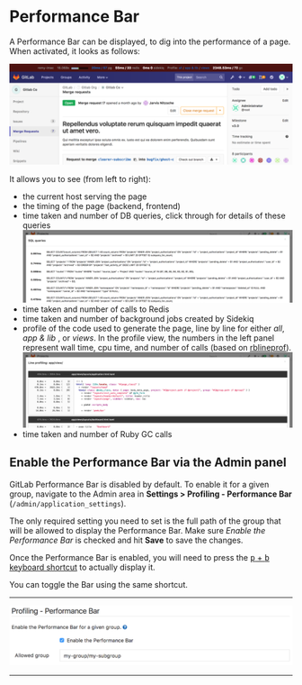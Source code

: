 # Performance Bar

A Performance Bar can be displayed, to dig into the performance of a page. When
activated, it looks as follows:

![Performance Bar](img/performance_bar.png)

It allows you to see (from left to right):

- the current host serving the page
- the timing of the page (backend, frontend)
- time taken and number of DB queries, click through for details of these queries
![SQL profiling using the Performance Bar](img/performance_bar_sql_queries.png)
- time taken and number of calls to Redis
- time taken and number of background jobs created by Sidekiq
- profile of the code used to generate the page, line by line for either _all_, _app & lib_ , or _views_. In the profile view, the numbers in the left panel represent wall time, cpu time, and number of calls (based on [rblineprof](https://github.com/tmm1/rblineprof)).
![Line profiling using the Performance Bar](img/performance_bar_line_profiling.png)
- time taken and number of Ruby GC calls

## Enable the Performance Bar via the Admin panel

GitLab Performance Bar is disabled by default. To enable it for a given group,
navigate to the Admin area in **Settings > Profiling - Performance Bar**
(`/admin/application_settings`).

The only required setting you need to set is the full path of the group that
will be allowed to display the Performance Bar.
Make sure _Enable the Performance Bar_ is checked and hit
**Save** to save the changes.

Once the Performance Bar is enabled, you will need to press the [<kbd>p</kbd> +
<kbd>b</kbd> keyboard shortcut](../../../workflow/shortcuts.md) to actually
display it.

You can toggle the Bar using the same shortcut.

---

![GitLab Performance Bar Admin Settings](img/performance_bar_configuration_settings.png)

---
